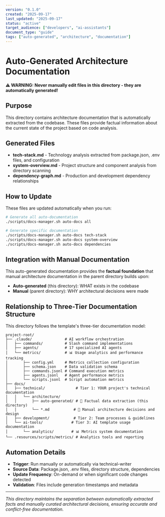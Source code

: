```yaml
---
version: "0.1.0"
created: "2025-09-17"
last_updated: "2025-09-17"
status: "active"
target_audience: ["developers", "ai-assistants"]
document_type: "guide"
tags: ["auto-generated", "architecture", "documentation"]
---
```


# Auto-Generated Architecture Documentation

**⚠️ WARNING: Never manually edit files in this directory - they are automatically generated!**

## Purpose

This directory contains architecture documentation that is automatically extracted from the codebase. These files provide factual information about the current state of the project based on code analysis.

## Generated Files

- **tech-stack.md** - Technology analysis extracted from package.json, .env files, and configuration
- **system-overview.md** - Project structure and component analysis from directory scanning
- **dependency-graph.md** - Production and development dependency relationships

## How to Update

These files are updated automatically when you run:

```bash
# Generate all auto-documentation
./scripts/docs-manager.sh auto-docs all

# Generate specific documentation
./scripts/docs-manager.sh auto-docs tech-stack
./scripts/docs-manager.sh auto-docs system-overview
./scripts/docs-manager.sh auto-docs dependencies
```

## Integration with Manual Documentation

This auto-generated documentation provides the **factual foundation** that manual architecture documentation in the parent directory builds upon:

- **Auto-generated** (this directory): WHAT exists in the codebase
- **Manual** (parent directory): WHY architectural decisions were made

## Relationship to Three-Tier Documentation Structure

This directory follows the template's three-tier documentation model:

```
project-root/
├── .claude/               # AI workflow orchestration
│   ├── commands/          # Slash command implementations
│   ├── agents/            # 17 specialized AI agents
│   └── metrics/           # 📊 Usage analytics and performance tracking
│       ├── config.yml     # Metrics collection configuration
│       ├── schema.json    # Data validation schema
│       ├── commands.jsonl # Command execution metrics
│       ├── agents.jsonl   # Agent performance metrics
│       └── scripts.jsonl  # Script automation metrics
├── docs/
│   ├── technical/              # Tier 1: YOUR project's technical documentation
│   │   └── architecture/
│   │       ├── auto-generated/ # 🤖 Factual data extraction (this directory)
│   │       └── *.md           # 📝 Manual architecture decisions and design
│   ├── development/           # Tier 2: Team processes & guidelines
│   └── ai-tools/             # Tier 3: AI template usage documentation
│       └── analytics/        # 📊 Metrics system documentation
└── .resources/scripts/metrics/ # Analytics tools and reporting
```

## Automation Details

- **Trigger**: Run manually or automatically via technical-writer
- **Source Data**: Package.json, .env files, directory structure, dependencies
- **Update Frequency**: On-demand or when significant code changes detected
- **Validation**: Files include generation timestamps and metadata

---

*This directory maintains the separation between automatically extracted facts and manually curated architectural decisions, ensuring accurate and conflict-free documentation.*